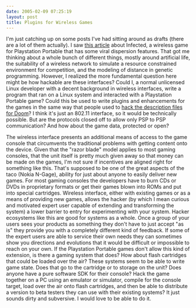 ```yaml
---
date: 2005-02-09 07:25:19
layout: post
title: Plugins for Wireless Games
---
```


I'm just catching up on some posts I've had sitting around as drafts (there are a lot of them actually).  I saw [this article](http://www.smartmobs.com/archive/2005/01/31/viral_handheld_.html) about Infected, a wireless game for Playstation Portable that has some viral dispersion features. That got me thinking about a whole bunch of different things, mostly around artificial life, the suitability of a wireless network to simulate a resource constrained environment for competition, and the modeling of distance in genetic programming. However, I realized the more fundamental question here might be how hackable are these interfaces? Could I, a normal unlicensed Linux developer with a decent background in wireless interfaces, write a program that ran on a Linux system and interacted with a Playstation Portable game? Could this be used to write plugins and enhancements for the games in the same way that people used to [hack the description files for Doom](http://members.lycos.co.uk/doomwads/tc.php)? I think it's just an 802.11 interface, so it would be technically possible. But are the protocols closed off to allow only PSP to PSP communication? And how about the game data, protected or open?

The wireless interface presents an additional means of access to the game console that circumvents the traditional problems with getting content onto the device. Given that the "razor blade" model applies to most gaming consoles, that the unit itself is pretty much given away so that money can be made on the games, I'm not sure if incentives are aligned right for something like this. That's supposed to be one of the great aspects of the taco (Nokia N-Gage), ability for just about anyone to easily deliver new games. For most gaming consoles the developers have to burn CDs or DVDs in proprietary formats or get their games blown into ROMs and put into special cartridges. Wireless interface, either with existing games or as a means of providing new games, allows the hacker (by which I mean curious and motivated expert user capable of extending and transforming the system) a lower barrier to entry for experimenting with your system. Hacker ecosystems like this are good for systems as a whole. Once a group of your users sees your products as something they don't have to just accept "as is" they provide you with a completely different kind of feedback. If some of the expert users are able to service their own needs they can sometimes show you directions and evolutions that it would be difficult or impossible to reach on your own. If the Playstation Portable games don't allow this kind of extension, is there a gaming system that does? How about flash cartridges that could be loaded over the air? These systems seem to be able to write game state. Does that go to the cartridge or to storage on the unit? Does anyone have a pure software SDK for their console? Hack the game together on a PC using an emulator or simulator, compile for the console target, load over the air onto flash cartridges, and then be able to distribute a version to beta testers they can use with their existing systems? It just sounds dirty and subversive. I would love to be able to do it.
